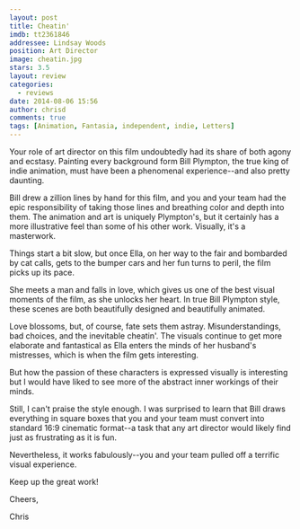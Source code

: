 ```yaml
---
layout: post
title: Cheatin'
imdb: tt2361846
addressee: Lindsay Woods
position: Art Director
image: cheatin.jpg
stars: 3.5
layout: review 
categories: 
  - reviews
date: 2014-08-06 15:56
author: chrisd
comments: true
tags: [Animation, Fantasia, independent, indie, Letters]
---
```

Your role of art director on this film undoubtedly had its share of both agony and ecstasy. Painting every background form Bill Plympton, the true king of indie animation, must have been a phenomenal experience--and also pretty daunting. 

Bill drew a zillion lines by hand for this film, and you and your team had the epic responsibility of taking those lines and breathing color and depth into them. The animation and art is uniquely Plympton's, but it certainly has a more illustrative feel than some of his other work. Visually, it's a masterwork.

Things start a bit slow, but once Ella, on her way to the fair and bombarded by cat calls, gets to the bumper cars and her fun turns to peril, the film picks up its pace.

She meets a man and falls in love, which gives us one of the best visual moments of the film, as she unlocks her heart. In true Bill Plympton style, these scenes are both beautifully designed and beautifully animated.

Love blossoms, but, of course, fate sets them astray. Misunderstandings, bad choices, and the inevitable cheatin'. The visuals continue to get more elaborate and fantastical as Ella enters the minds of her husband's mistresses, which is when the film gets interesting.

But how the passion of these characters is expressed visually is interesting  but I would have liked to see more of the abstract inner workings of their minds.

Still, I can't praise the style enough. I was surprised to learn that Bill draws everything in square boxes that you and your team must convert into standard 16:9 cinematic format--a task that any art director would likely find just as frustrating as it is fun. 

Nevertheless, it works fabulously--you and your team pulled off a terrific visual experience.

Keep up the great work!  
  
Cheers,

Chris